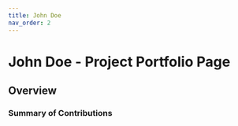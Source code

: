 ```yaml
---
title: John Doe
nav_order: 2
---
```


# John Doe - Project Portfolio Page

## Overview


### Summary of Contributions
